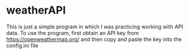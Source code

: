 # weatherAPI

This is just a simple program in which I was practicing working with API data. To use the program, first obtain an API key from https://openweathermap.org/ and then copy and paste the key into the config.ini file
